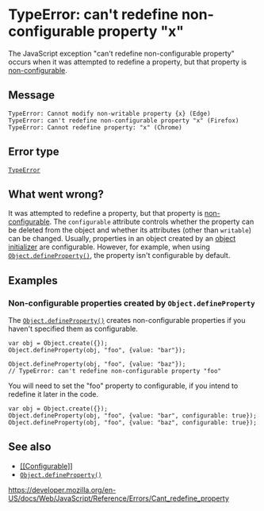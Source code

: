 TypeError: can't redefine non-configurable property "x"
=======================================================

The JavaScript exception "can't redefine non-configurable property" occurs when it was attempted to redefine a property, but that property is [non-configurable](https://developer.mozilla.org/en-US/docs/Web/JavaScript/Data_structures#properties).

Message
-------

    TypeError: Cannot modify non-writable property {x} (Edge)
    TypeError: can't redefine non-configurable property "x" (Firefox)
    TypeError: Cannot redefine property: "x" (Chrome)

Error type
----------

[`TypeError`](../global_objects/typeerror)

What went wrong?
----------------

It was attempted to redefine a property, but that property is [non-configurable](https://developer.mozilla.org/en-US/docs/Web/JavaScript/Data_structures#properties). The `configurable` attribute controls whether the property can be deleted from the object and whether its attributes (other than `writable`) can be changed. Usually, properties in an object created by an [object initializer](../operators/object_initializer) are configurable. However, for example, when using [`Object.defineProperty()`](../global_objects/object/defineproperty), the property isn't configurable by default.

Examples
--------

### Non-configurable properties created by `Object.defineProperty`

The [`Object.defineProperty()`](../global_objects/object/defineproperty) creates non-configurable properties if you haven't specified them as configurable.

    var obj = Object.create({});
    Object.defineProperty(obj, "foo", {value: "bar"});

    Object.defineProperty(obj, "foo", {value: "baz"});
    // TypeError: can't redefine non-configurable property "foo"

You will need to set the "foo" property to configurable, if you intend to redefine it later in the code.

    var obj = Object.create({});
    Object.defineProperty(obj, "foo", {value: "bar", configurable: true});
    Object.defineProperty(obj, "foo", {value: "baz", configurable: true});

See also
--------

-   [\[\[Configurable\]\]](https://developer.mozilla.org/en-US/docs/Web/JavaScript/Data_structures#properties)
-   [`Object.defineProperty()`](../global_objects/object/defineproperty)

<a href="https://developer.mozilla.org/en-US/docs/Web/JavaScript/Reference/Errors/Cant_redefine_property" class="_attribution-link">https://developer.mozilla.org/en-US/docs/Web/JavaScript/Reference/Errors/Cant_redefine_property</a>
